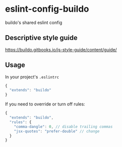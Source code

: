 # eslint-config-buildo
buildo's shared eslint config

## Descriptive style guide
https://buildo.gitbooks.io/js-style-guide/content/guide/

## Usage
In your project's `.eslintrc`

```js
{
  "extends": "buildo"
}
```

If you need to override or turn off rules:

```js
{
  "extends": "buildo",
  "rules": {
    "comma-dangle": 0, // disable trailing commas
    "jsx-quotes": "prefer-double" // change
  }
}
```
